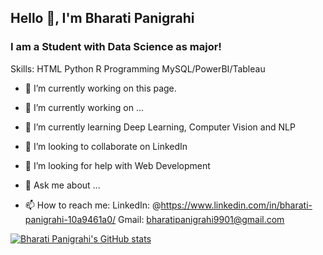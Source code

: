 ## Hello 👋, I'm Bharati Panigrahi
### I am a Student with Data Science as major!

Skills: 
HTML
Python
R Programming
MySQL/PowerBI/Tableau

- 🔭 I’m currently working on this page. 

- 🔭 I’m currently working on ...
- 🌱 I’m currently learning Deep Learning, Computer Vision and NLP
- 👯 I’m looking to collaborate on LinkedIn
- 🤔 I’m looking for help with Web Development
- 💬 Ask me about ...
- 📫 How to reach me: 
LinkedIn: @https://www.linkedin.com/in/bharati-panigrahi-10a9461a0/
Gmail: bharatipanigrahi9901@gmail.com

[![Bharati Panigrahi's GitHub stats](https://github-readme-stats.vercel.app/api?username=Bharati2301&count_private=true&show_icons=true&theme=tokyonight)](https://github.com/Bharati2301/github-readme-stats)

